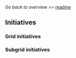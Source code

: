 _Go back to overview >>_ [readme](../README.md)

## Initiatives

### Grid initiatives

### Subgrid initiatives
